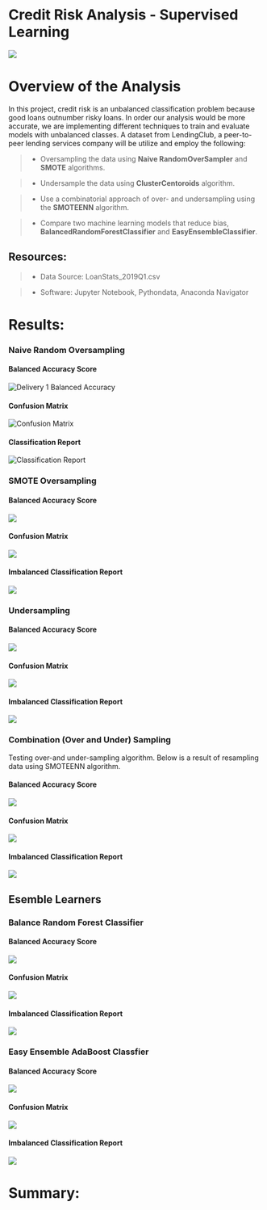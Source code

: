 # Credit Risk Analysis - Supervised Learning
![](Resources/Credit%20Decision.jpg)

# Overview of the Analysis
In this project, credit risk is an unbalanced classification problem because good loans outnumber risky loans. In order our analysis would be more accurate, we are implementing different techniques to train and evaluate models with unbalanced classes. 
A dataset from LendingClub, a peer-to-peer lending services company will be utilize and employ the following:

> *  Oversampling the data using **Naive RandomOverSampler** and **SMOTE** algorithms. 

> * Undersample the data using **ClusterCentoroids** algorithm.

> * Use a combinatorial approach of over- and undersampling using the **SMOTEENN** algorithm.


> * Compare two machine learning models that reduce bias, **BalancedRandomForestClassifier** and **EasyEnsembleClassifier**.



## Resources:
> * Data Source: LoanStats_2019Q1.csv

> * Software: Jupyter Notebook, Pythondata, Anaconda Navigator 


# Results:
### Naive Random Oversampling

#### Balanced Accuracy Score

![Delivery 1 Balanced Accuracy](Resources/Delivery%201%20Balance%20Accuracy%20Score.png)

####  Confusion Matrix

![Confusion Matrix](Resources/Naive%20Random%20Over%20Sampling%20Confusion%20Matrix.png)

#### Classification Report 

![Classification Report](Resources/Naive%20Random%20Over%20Sampling%20Classification%20Report.png)


### SMOTE Oversampling
#### Balanced Accuracy Score
![](Resources/SMOTE%20Oversampling%20Balanced%20Acccuracy.png)

####  Confusion Matrix
![](Resources/SMOTE%20Oversampling%20Confusion%20Matrix.png)

#### Imbalanced Classification Report
![](Resources/SMOTE%20Oversampling%20Imbalance%20Classification%20Report.png)


### Undersampling
#### Balanced Accuracy Score
![](Resources/Undersampling%20Balanced%20Accuracy%20Score.png)

####  Confusion Matrix
![](Resources/Undersampling%20Confusion%20Matrix.png)

#### Imbalanced Classification Report
![](Resources/Undersampling%20Imbalanced%20Classification%20Report.png)

### Combination (Over and Under) Sampling
Testing over-and under-sampling algorithm. Below is a result of resampling data using SMOTEENN algorithm. 


#### Balanced Accuracy Score
![](Resources/Combination%20Over%20and%20Under%20Sampling%20Balanced%20Accuracy%20Score.png)

####  Confusion Matrix
![](Resources/Combination%20Over%20and%20Under%20Sampling%20Confusion%20Matrix.png)

#### Imbalanced Classification Report
![](Resources/Combination%20Over%20and%20Under%20Sampling%20Classification%20Report.png)

## Esemble Learners
### Balance Random Forest Classifier

#### Balanced Accuracy Score
![](Resources/Balanced%20Random%20Forest%20Classifier%20Accuracy%20Score.png)

####  Confusion Matrix
![](Resources/Balanced%20Random%20Forest%20Classifier%20Confusion%20Matrix.png)


#### Imbalanced Classification Report
![](Resources/Balanced%20Random%20Forest%20Classifier%20Imbalanced%20Classification%20Report.png)

### Easy Ensemble AdaBoost Classfier

#### Balanced Accuracy Score
![](Resources/Easy%20Ensemble%20Adaboost%20Classifier%20Balanced%20Accuracy%20Score.png)

####  Confusion Matrix
![](Resources/Easy%20Ensemble%20Adaboost%20Classifier%20Confusion%20Matrix.png)


#### Imbalanced Classification Report
![](Resources/Easy%20Ensemble%20Adaboost%20Classifier%20Imbalanced%20Classification%20Report.png)


# Summary:
